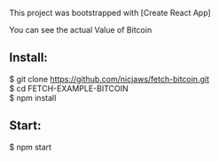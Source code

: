 This project was bootstrapped with [Create React App]

You can see the actual Value of Bitcoin

<h2>Install:</h2>

$ git clone https://github.com/nicjaws/fetch-bitcoin.git </br>
$ cd FETCH-EXAMPLE-BITCOIN </br>
$ npm install

<h2>Start:</h2>
$ npm start
